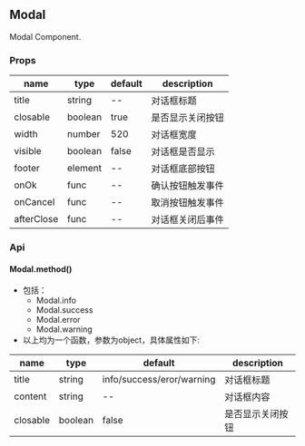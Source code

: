 ## Modal

Modal Component.

### Props
|name|type|default|description|
|---|---|---|---|
|title|string|--|对话框标题
|closable|boolean|true|是否显示关闭按钮
|width|number|520|对话框宽度
|visible|boolean|false|对话框是否显示
|footer|element|--|对话框底部按钮
|onOk|func|--|确认按钮触发事件
|onCancel|func|--|取消按钮触发事件
|afterClose|func|--|对话框关闭后事件

### Api
#### Modal.method()

- 包括：
  - Modal.info
  - Modal.success
  - Modal.error
  - Modal.warning
- 以上均为一个函数，参数为object，具体属性如下:

|name|type|default|description|
|---|---|---|---|
|title|string|info/success/eror/warning|对话框标题
|content|string|--|对话框内容
|closable|boolean|false|是否显示关闭按钮